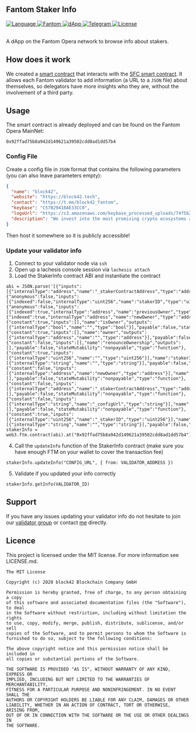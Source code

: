 ## Fantom Staker Info

<div>
  <a href="#">
    <img src="https://img.shields.io/badge/language-solidity-green.svg" alt="Language" />
  </a>
  <a href="https://explorer.fantom.network/address/0x92ffad75b8a942d149621a39502cdd8ad1dd57b4">
    <img src="https://img.shields.io/badge/network-fantom-3478ef.svg" alt="Fantom" />
  </a>
  <a href="">
    <img src="https://img.shields.io/badge/dapp-live-brightgreen.svg" alt="dApp" />
  </a>
  <a href="https://t.me/block42_fantom">
    <img src="https://img.shields.io/badge/contact-telegram-0088cc.svg" alt="Telegram" />
  </a>
  <a href="#">
    <img src="https://img.shields.io/badge/license-MIT-green.svg" alt="License" />
  </a>
</div>

<br />

A dApp on the Fantom Opera network to browse info about stakers.

## How does it work

We created a [smart contract](https://github.com/block42-blockchain-company/fantom-staker-info/blob/master/smart-contract/contracts/StakerInfo.sol) that interacts with the [SFC smart contract](https://github.com/Fantom-foundation/fantom-sfc/blob/master/contracts/sfc/Staker.sol). It allows each Fantom validator to add information (a URL to a `JSON` file) about themselves, so delegators have more insights who they are, without the involvement of a third party.

## Usage

The smart contract is already deployed and can be found on the Fantom Opera MainNet:

```solidity
0x92ffad75b8a942d149621a39502cdd8ad1dd57b4
```

### Config File

Create a config file in `JSON` format that contains the following parameters (you can also leave parameters empty):

```json
{
  "name": "block42",
  "website": "https://block42.tech",
  "contact": "https://t.me/block42_fantom",
  "keybase": "C57B29418AE33CC0",
  "logoUrl": "https://s3.amazonaws.com/keybase_processed_uploads/74f5b2d24aa5308993fd7163204eef05_360_360.jpg",
  "description": "We invest into the most promising crypto ecosystems and help them secure their networks. We provide consulting and development services on top of those protocols to bring adoption and use to them."
}
```

Then host it somewhere so it is publicly accessible!

### Update your validator info

1. Connect to your validator node via `ssh`
2. Open up a lachesis console session via `lachesis attach`
3. Load the StakerInfo contract ABI and instantiate the contract

```solidity
abi = JSON.parse('[{"inputs":[{"internalType":"address","name":"_stakerContractAddress","type":"address"}],"payable":false,"stateMutability":"nonpayable","type":"constructor"},{"anonymous":false,"inputs":[{"indexed":false,"internalType":"uint256","name":"stakerID","type":"uint256"}],"name":"InfoUpdated","type":"event"},{"anonymous":false,"inputs":[{"indexed":true,"internalType":"address","name":"previousOwner","type":"address"},{"indexed":true,"internalType":"address","name":"newOwner","type":"address"}],"name":"OwnershipTransferred","type":"event"},{"constant":true,"inputs":[],"name":"isOwner","outputs":[{"internalType":"bool","name":"","type":"bool"}],"payable":false,"stateMutability":"view","type":"function"},{"constant":true,"inputs":[],"name":"owner","outputs":[{"internalType":"address","name":"","type":"address"}],"payable":false,"stateMutability":"view","type":"function"},{"constant":false,"inputs":[],"name":"renounceOwnership","outputs":[],"payable":false,"stateMutability":"nonpayable","type":"function"},{"constant":true,"inputs":[{"internalType":"uint256","name":"","type":"uint256"}],"name":"stakerInfos","outputs":[{"internalType":"string","name":"","type":"string"}],"payable":false,"stateMutability":"view","type":"function"},{"constant":false,"inputs":[{"internalType":"address","name":"newOwner","type":"address"}],"name":"transferOwnership","outputs":[],"payable":false,"stateMutability":"nonpayable","type":"function"},{"constant":false,"inputs":[{"internalType":"address","name":"_stakerContractAddress","type":"address"}],"name":"updateStakerContractAddress","outputs":[],"payable":false,"stateMutability":"nonpayable","type":"function"},{"constant":false,"inputs":[{"internalType":"string","name":"_configUrl","type":"string"}],"name":"updateInfo","outputs":[],"payable":false,"stateMutability":"nonpayable","type":"function"},{"constant":true,"inputs":[{"internalType":"uint256","name":"_stakerID","type":"uint256"}],"name":"getInfo","outputs":[{"internalType":"string","name":"","type":"string"}],"payable":false,"stateMutability":"view","type":"function"}]')
stakerInfo = web3.ftm.contract(abi).at("0x92ffad75b8a942d149621a39502cdd8ad1dd57b4")
```

4. Call the `updateInfo` function of the StakerInfo contract (make sure you have enough FTM on your wallet to cover the transaction fee)

```solidity
stakerInfo.updateInfo("CONFIG_URL", { from: VALIDATOR_ADDRESS })
```

5. Validate if you updated your info correctly

```solidity
stakerInfo.getInfo(VALIDATOR_ID)
```

## Support

If you have any issues updating your validator info do not hesitate to join our [validator group](https://t.me/block42_fantom) or contact [me](https://t.me/christianlanz) directly.

## Licence

This project is licensed under the MIT license. For more information see LICENSE.md.

```
The MIT License

Copyright (c) 2020 block42 Blockchain Company GmbH

Permission is hereby granted, free of charge, to any person obtaining a copy
of this software and associated documentation files (the "Software"), to deal
in the Software without restriction, including without limitation the rights
to use, copy, modify, merge, publish, distribute, sublicense, and/or sell
copies of the Software, and to permit persons to whom the Software is
furnished to do so, subject to the following conditions:

The above copyright notice and this permission notice shall be included in
all copies or substantial portions of the Software.

THE SOFTWARE IS PROVIDED "AS IS", WITHOUT WARRANTY OF ANY KIND, EXPRESS OR
IMPLIED, INCLUDING BUT NOT LIMITED TO THE WARRANTIES OF MERCHANTABILITY,
FITNESS FOR A PARTICULAR PURPOSE AND NONINFRINGEMENT. IN NO EVENT SHALL THE
AUTHORS OR COPYRIGHT HOLDERS BE LIABLE FOR ANY CLAIM, DAMAGES OR OTHER
LIABILITY, WHETHER IN AN ACTION OF CONTRACT, TORT OR OTHERWISE, ARISING FROM,
OUT OF OR IN CONNECTION WITH THE SOFTWARE OR THE USE OR OTHER DEALINGS IN
THE SOFTWARE.
```
